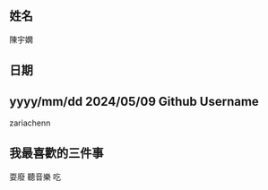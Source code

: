 姓名
----
陳宇嫻

日期
----
yyyy/mm/dd
2024/05/09
Github Username
---------------
zariachenn

我最喜歡的三件事
---------------
耍廢 聽音樂 吃